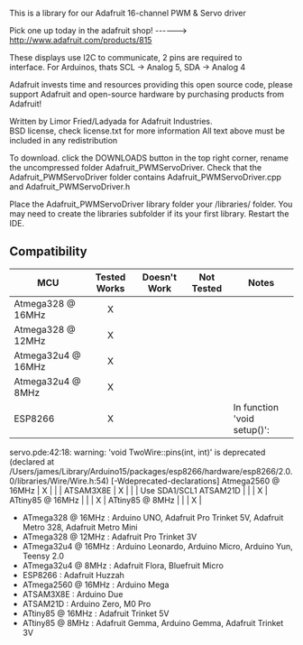 This is a library for our Adafruit 16-channel PWM & Servo driver

  Pick one up today in the adafruit shop!
  ------> http://www.adafruit.com/products/815

These displays use I2C to communicate, 2 pins are required to  
interface. For Arduinos, thats SCL -> Analog 5, SDA -> Analog 4

Adafruit invests time and resources providing this open source code, 
please support Adafruit and open-source hardware by purchasing 
products from Adafruit!

Written by Limor Fried/Ladyada  for Adafruit Industries.  
BSD license, check license.txt for more information
All text above must be included in any redistribution

To download. click the DOWNLOADS button in the top right corner, rename the uncompressed folder Adafruit_PWMServoDriver. Check that the Adafruit_PWMServoDriver folder contains Adafruit_PWMServoDriver.cpp and Adafruit_PWMServoDriver.h

Place the Adafruit_PWMServoDriver library folder your <arduinosketchfolder>/libraries/ folder. You may need to create the libraries subfolder if its your first library. Restart the IDE.

<!-- START COMPATIBILITY TABLE -->

## Compatibility

MCU               | Tested Works | Doesn't Work | Not Tested  | Notes
----------------- | :----------: | :----------: | :---------: | -----
Atmega328 @ 16MHz |      X       |             |            | 
Atmega328 @ 12MHz |      X       |             |            | 
Atmega32u4 @ 16MHz |      X       |             |            | 
Atmega32u4 @ 8MHz |      X       |             |            | 
ESP8266           |      X       |             |            |  In function &#39;void setup()&#39;:
servo.pde:42:18: warning: &#39;void TwoWire::pins(int, int)&#39; is deprecated (declared at /Users/james/Library/Arduino15/packages/esp8266/hardware/esp8266/2.0.0/libraries/Wire/Wire.h:54) [-Wdeprecated-declarations]
Atmega2560 @ 16MHz |      X       |             |            | 
ATSAM3X8E         |      X       |             |            | Use SDA1/SCL1
ATSAM21D          |             |             |     X       | 
ATtiny85 @ 16MHz  |             |             |     X       | 
ATtiny85 @ 8MHz   |             |             |     X       | 

  * ATmega328 @ 16MHz : Arduino UNO, Adafruit Pro Trinket 5V, Adafruit Metro 328, Adafruit Metro Mini
  * ATmega328 @ 12MHz : Adafruit Pro Trinket 3V
  * ATmega32u4 @ 16MHz : Arduino Leonardo, Arduino Micro, Arduino Yun, Teensy 2.0
  * ATmega32u4 @ 8MHz : Adafruit Flora, Bluefruit Micro
  * ESP8266 : Adafruit Huzzah
  * ATmega2560 @ 16MHz : Arduino Mega
  * ATSAM3X8E : Arduino Due
  * ATSAM21D : Arduino Zero, M0 Pro
  * ATtiny85 @ 16MHz : Adafruit Trinket 5V
  * ATtiny85 @ 8MHz : Adafruit Gemma, Arduino Gemma, Adafruit Trinket 3V

<!-- END COMPATIBILITY TABLE -->
